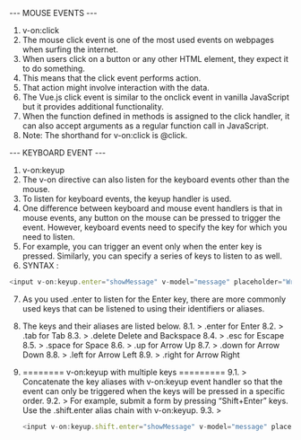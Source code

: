 --- MOUSE EVENTS ---

1. v-on:click
2. The mouse click event is one of the most used events on webpages when surfing the internet.
3. When users click on a button or any other HTML element, they expect it to do something.
4. This means that the click event performs action. 
5. That action might involve interaction with the data.
6. The Vue.js click event is similar to the onclick event in vanilla JavaScript but it provides additional functionality.
7. When the function defined in methods is assigned to the click handler, it can also accept arguments as a regular function call in JavaScript. 
8. Note: The shorthand for v-on:click is @click.



--- KEYBOARD EVENT ---

1. v-on:keyup
2. The v-on directive can also listen for the keyboard events other than the mouse.
3. To listen for keyboard events, the keyup handler is used. 
4. One difference between keyboard and mouse event handlers is that in mouse events, any button on the mouse can be pressed to trigger the event. However, keyboard events need to specify the key for which you need to listen. 
5. For example, you can trigger an event only when the enter key is pressed. Similarly, you can specify a series of keys to listen to as well.
6. SYNTAX : 
```js
<input v-on:keyup.enter="showMessage" v-model="message" placeholder="Write the message here...">
```
7. As you used .enter to listen for the Enter key, there are more commonly used keys that can be listened to using their identifiers or aliases.
8. The keys and their aliases are listed below.
        8.1. > .enter for Enter
        8.2. > .tab for Tab
        8.3. > .delete Delete and Backspace
        8.4. > .esc for Escape
        8.5. > .space for Space
        8.6. > .up for Arrow Up
        8.7. > .down for Arrow Down
        8.8. > .left for Arrow Left
        8.9. > .right for Arrow Right

9. ======== v-on:keyup with multiple keys =========
    9.1. > Concatenate the key aliases with v-on:keyup event handler so that the event can only be triggered when the keys will be pressed in a specific order. 
    9.2. > For example, submit a form by pressing “Shift+Enter” keys. Use the .shift.enter alias chain with v-on:keyup.
    9.3. > 
    ```js
    <input v-on:keyup.shift.enter="showMessage" v-model="message" placeholder="Write the message here...">
    ```